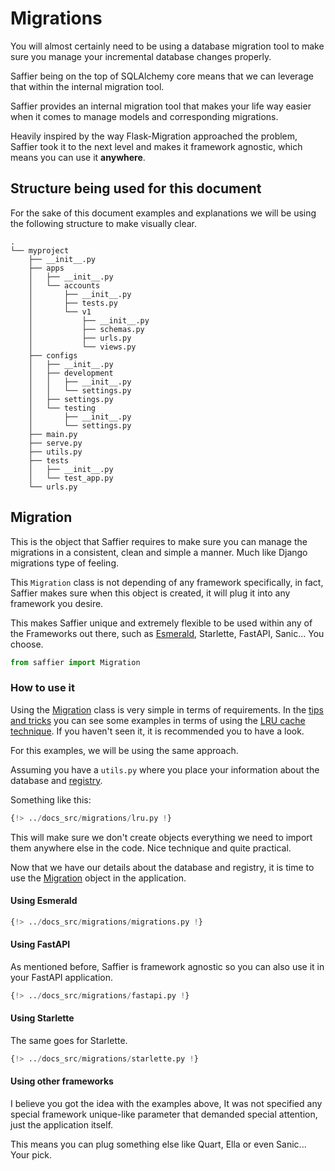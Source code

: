 # Migrations

You will almost certainly need to be using a database migration tool to make sure you manage
your incremental database changes properly.

Saffier being on the top of SQLAlchemy core means that we can leverage that within the internal
migration tool.

Saffier provides an internal migration tool that makes your life way easier when it comes to manage
models and corresponding migrations.

Heavily inspired by the way Flask-Migration approached the problem, Saffier took it to the next
level and makes it framework agnostic, which means you can use it **anywhere**.

## Structure being used for this document

For the sake of this document examples and explanations we will be using the following structure to
make visually clear.

```shell
.
└── myproject
    ├── __init__.py
    ├── apps
    │   ├── __init__.py
    │   └── accounts
    │       ├── __init__.py
    │       ├── tests.py
    │       └── v1
    │           ├── __init__.py
    │           ├── schemas.py
    │           ├── urls.py
    │           └── views.py
    ├── configs
    │   ├── __init__.py
    │   ├── development
    │   │   ├── __init__.py
    │   │   └── settings.py
    │   ├── settings.py
    │   └── testing
    │       ├── __init__.py
    │       └── settings.py
    ├── main.py
    ├── serve.py
    ├── utils.py
    ├── tests
    │   ├── __init__.py
    │   └── test_app.py
    └── urls.py
```

## Migration

This is the object that Saffier requires to make sure you can manage the migrations in a consistent,
clean and simple a manner. Much like Django migrations type of feeling.

This `Migration` class is not depending of any framework specifically, in fact, Saffier makes sure
when this object is created, it will plug it into any framework you desire.

This makes Saffier unique and extremely flexible to be used within any of the Frameworks out there,
such as [Esmerald](https://esmerald.dymmond.com), Starlette, FastAPI, Sanic... You choose.

```python
from saffier import Migration
```

### How to use it

Using the [Migration](#migration) class is very simple in terms of requirements. In the
[tips and tricks](./tips-and-tricks.md) you can see some examples in terms of using the
[LRU cache technique](./tips-and-tricks.md#the-lru-cache). If you haven't seen it,
it is recommended you to have a look.

For this examples, we will be using the same approach.

Assuming you have a `utils.py` where you place your information about the database and
[registry](./registry.md).

Something like this:

```python title="my_project/utils.py" hl_lines="6-9"
{!> ../docs_src/migrations/lru.py !}
```

This will make sure we don't create objects everything we need to import them anywhere else in the
code. Nice technique and quite practical.

Now that we have our details about the database and registry, it is time to use the
[Migration](#migration) object in the application.

#### Using Esmerald

```python title="my_project/main.py" hl_lines="9 12 32 38"
{!> ../docs_src/migrations/migrations.py !}
```

#### Using FastAPI

As mentioned before, Saffier is framework agnostic so you can also use it in your FastAPI
application.

```python title="my_project/main.py" hl_lines="6 9 29 33"
{!> ../docs_src/migrations/fastapi.py !}
```

#### Using Starlette

The same goes for Starlette.

```python title="my_project/main.py" hl_lines="6 9 29 33"
{!> ../docs_src/migrations/starlette.py !}
```

#### Using other frameworks

I believe you got the idea with the examples above, It was not specified any special framework
unique-like parameter that demanded special attention, just the application itself.

This means you can plug something else like Quart, Ella or even Sanic... Your pick.
